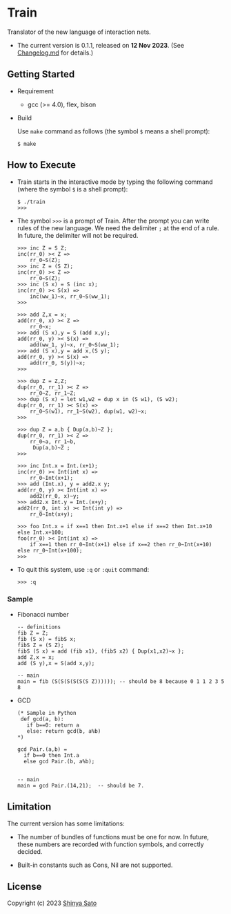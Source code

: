 # Train

Translator of the new language of interaction nets. 

- The current version is 0.1.1, released on **12 Nov 2023**. (See [Changelog.md](https://github.com/sintan310/train/blob/main/Changelog.md) for details.)



## Getting Started

* Requirement 
  - gcc (>= 4.0), flex, bison

* Build 
  
  Use `make` command as follows (the symbol `$` means a shell prompt):
  
  ```
  $ make
  ```



## How to Execute

* Train starts in the interactive mode by typing the following command (where the symbol `$` is a shell prompt):
	
	```
	$ ./train
	>>> 
	```


* The symbol `>>>` is a prompt of Train. After the prompt you can write rules of the new language. We need the delimiter `;` at the end of a rule. In future, the delimiter will not be required.

  ```
  >>> inc Z = S Z;
  inc(rr_0) >< Z =>
      rr_0~S(Z);
  >>> inc Z = (S Z);
  inc(rr_0) >< Z =>
      rr_0~S(Z);
  >>> inc (S x) = S (inc x);
  inc(rr_0) >< S(x) =>
      inc(ww_1)~x, rr_0~S(ww_1);
  >>>
  ```
  
  
  ```
  >>> add Z,x = x;
  add(rr_0, x) >< Z =>
      rr_0~x;
  >>> add (S x),y = S (add x,y);
  add(rr_0, y) >< S(x) =>
      add(ww_1, y)~x, rr_0~S(ww_1);
  >>> add (S x),y = add x,(S y);
  add(rr_0, y) >< S(x) =>
      add(rr_0, S(y))~x;
  >>>
  ```
  ```
  >>> dup Z = Z,Z;
  dup(rr_0, rr_1) >< Z =>
      rr_0~Z, rr_1~Z;
  >>> dup (S x) = let w1,w2 = dup x in (S w1), (S w2);
  dup(rr_0, rr_1) >< S(x) =>
      rr_0~S(w1), rr_1~S(w2), dup(w1, w2)~x;
  >>>
  ```
  ```
  >>> dup Z = a,b { Dup(a,b)~Z };
  dup(rr_0, rr_1) >< Z =>
      rr_0~a, rr_1~b,
       Dup(a,b)~Z ;
  >>>
  ```
  ```
  >>> inc Int.x = Int.(x+1);
  inc(rr_0) >< Int(int x) =>
      rr_0~Int(x+1);
  >>> add (Int.x), y = add2.x y;
  add(rr_0, y) >< Int(int x) =>
      add2(rr_0, x)~y;
  >>> add2.x Int.y = Int.(x+y);
  add2(rr_0, int x) >< Int(int y) =>
      rr_0~Int(x+y);
  ```
  ```
  >>> foo Int.x = if x==1 then Int.x+1 else if x==2 then Int.x+10 else Int.x+100;
  foo(rr_0) >< Int(int x) =>
      if x==1 then rr_0~Int(x+1) else if x==2 then rr_0~Int(x+10) else rr_0~Int(x+100);
  >>>
  ```
  
* To quit this system, use `:q` or  `:quit` command:

  ```
  >>> :q
  ```



### Sample

- Fibonacci number

  ```
  -- definitions
  fib Z = Z;
  fib (S x) = fibS x;
  fibS Z = (S Z);
  fibS (S x) = add (fib x1), (fibS x2) { Dup(x1,x2)~x };
  add Z,x = x;
  add (S y),x = S(add x,y);
  
  -- main
  main = fib (S(S(S(S(S(S Z)))))); -- should be 8 because 0 1 1 2 3 5 8
  ```

- GCD

  ```
  (* Sample in Python
   def gcd(a, b):
     if b==0: return a 
     else: return gcd(b, a%b)
  *)
  
  gcd Pair.(a,b) = 
    if b==0 then Int.a 
    else gcd Pair.(b, a%b);
  
  
  -- main
  main = gcd Pair.(14,21);  -- should be 7.
  ```
  
  



## Limitation

The current version has some limitations:

- The number of bundles of functions must be one for now. In future, these numbers are recorded with function symbols, and correctly decided.

- Built-in constants such as Cons, Nil are not supported.



## License

Copyright (c) 2023 [Shinya Sato](http://satolab.com/) 
